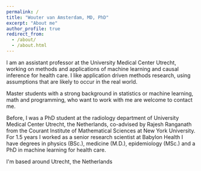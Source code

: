 ```yaml
---
permalink: /
title: "Wouter van Amsterdam, MD, PhD"
excerpt: "About me"
author_profile: true
redirect_from: 
  - /about/
  - /about.html
---
```


I am an assistant professor at the University Medical Center Utrecht, working on methods and applications of machine learning and causal inference for health care.
I like application driven methods research, using assumptions that are likely to occur in the real world.

Master students with a strong background in statistics or machine learning, math and programming, who want to work with me are welcome to contact me.

Before, I was a PhD student at the radiology department of University Medical Center Utrecht, the Netherlands,
co-advised by Rajesh Ranganath from the Courant Institute of Mathematical Sciences at New York University.
For 1.5 years I worked as a senior research scientist at Babylon Health
I have degrees in physics (BSc.), medicine (M.D.), epidemiology (MSc.) and a PhD in machine learning for health care.

I'm based around Utrecht, the Netherlands
